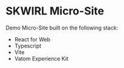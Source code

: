 # SKWIRL Micro-Site
Demo Micro-Site built on the following stack:
- React for Web
- Typescript
- Vite
- Vatom Experience Kit
